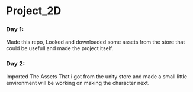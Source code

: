 # Project_2D

### Day 1: 
Made this repo, Looked and downloaded some assets from the store that could be usefull and made the project itself.

### Day 2: 
Imported The Assets That i got from the unity store and made a small little environment will be working on making the character next.


